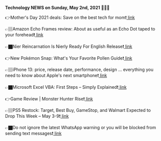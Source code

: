 <b>Technology NEWS on Sunday, May 2nd, 2021</b> 📡📡📡 

👉Mother's Day 2021 deals: Save on the best tech for mom❗️<a href='https://techblock.club/?p=11638'> link</a>

👉🏽Amazon Echo Frames review: About as useful as an Echo Dot taped to your forehead❗️<a href='https://techblock.club/?p=11640'> link</a>

👉🏿Nier Reincarnation Is Nierly Ready For English Release❗️<a href='https://techblock.club/?p=11642'> link</a>

👉New Pokémon Snap: What's Your Favorite Pollen Guide❗️<a href='https://techblock.club/?p=11644'> link</a>

👉🏽iPhone 13: price, release date, performance, design … everything you need to know about Apple's next smartphone❗️<a href='https://techblock.club/?p=11646'> link</a>

👉🏿Microsoft Excel VBA: First Steps – Simply Explained❗️<a href='https://techblock.club/?p=11648'> link</a>

👉Game Review | Monster Hunter Rise❗️<a href='https://techblock.club/?p=11650'> link</a>

👉🏽PS5 Restock: Target, Best Buy, GameStop, and Walmart Expected to Drop This Week – May 3-9❗️<a href='https://techblock.club/?p=11652'> link</a>

👉🏿Do not ignore the latest WhatsApp warning or you will be blocked from sending text messages❗️<a href='https://techblock.club/?p=11654'> link</a>

